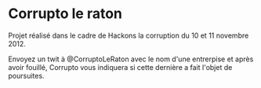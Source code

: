 Corrupto le raton
=================

Projet réalisé dans le cadre de Hackons la corruption du 10 et 11 novembre 2012.

Envoyez un twit à @CorruptoLeRaton avec le nom d'une entrerpise et après avoir fouillé, Corrupto vous indiquera si cette dernière a fait l'objet de poursuites.

